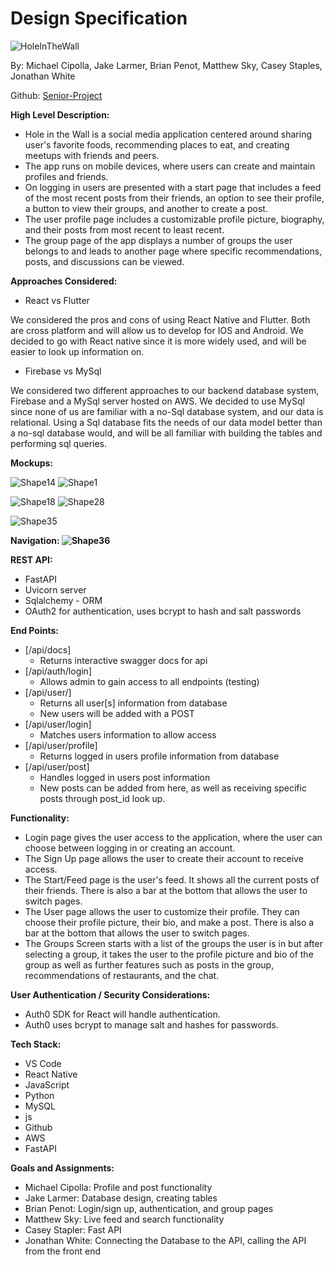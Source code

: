 # **Design Specification**
![HoleInTheWall](https://user-images.githubusercontent.com/74618860/221284439-b63626aa-b854-4b69-8ea4-b3e64b310cb3.png)

By: Michael Cipolla, Jake Larmer, Brian Penot, Matthew Sky, Casey Staples, Jonathan White

Github: [Senior-Project](https://github.com/cStaples95/senior-project)

**High Level Description:**

- Hole in the Wall is a social media application centered around sharing user's favorite foods, recommending places to eat, and creating meetups with friends and peers.
- The app runs on mobile devices, where users can create and maintain profiles and friends.
- On logging in users are presented with a start page that includes a feed of the most recent posts from their friends, an option to see their profile, a button to view their groups, and another to create a post.
- The user profile page includes a customizable profile picture, biography, and their posts from most recent to least recent.
- The group page of the app displays a number of groups the user belongs to and leads to another page where specific recommendations, posts, and discussions can be viewed.

**Approaches Considered:**

- React vs Flutter

We considered the pros and cons of using React Native and Flutter. Both are cross platform and will allow us to develop for IOS and Android. We decided to go with React native since it is more widely used, and will be easier to look up information on.

- Firebase vs MySql

We considered two different approaches to our backend database system, Firebase and a MySql server hosted on AWS. We decided to use MySql since none of us are familiar with a no-Sql database system, and our data is relational. Using a Sql database fits the needs of our data model better than a no-sql database would, and will be all familiar with building the tables and performing sql queries.

**Mockups:**

![Shape14](RackMultipart20230310-1-q3ftfc_html_a1d548372fe09ee6.gif) ![Shape1](RackMultipart20230310-1-q3ftfc_html_6a387b0c7d43b6cf.gif)

![Shape18](RackMultipart20230310-1-q3ftfc_html_74bb4af96e5d5ff2.gif) ![Shape28](RackMultipart20230310-1-q3ftfc_html_c2265d1372f671a4.gif)

![Shape35](RackMultipart20230310-1-q3ftfc_html_68bb861c2801aeb3.gif)

**Navigation: ![Shape36](RackMultipart20230310-1-q3ftfc_html_12f80e7d953111be.gif)**

**REST API:**

- FastAPI
- Uvicorn server
- Sqlalchemy - ORM
- OAuth2 for authentication, uses bcrypt to hash and salt passwords

**End Points:**

- [/api/docs]
  - Returns interactive swagger docs for api
- [/api/auth/login]
  - Allows admin to gain access to all endpoints (testing)
- [/api/user/]
  - Returns all user[s] information from database
  - New users will be added with a POST
- [/api/user/login]
  - Matches users information to allow access
- [/api/user/profile]
  - Returns logged in users profile information from database
- [/api/user/post]
  - Handles logged in users post information
  - New posts can be added from here, as well as receiving specific posts through post\_id look up.

**Functionality:**

- Login page gives the user access to the application, where the user can choose between logging in or creating an account.
- The Sign Up page allows the user to create their account to receive access.
- The Start/Feed page is the user's feed. It shows all the current posts of their friends. There is also a bar at the bottom that allows the user to switch pages.
- The User page allows the user to customize their profile. They can choose their profile picture, their bio, and make a post. There is also a bar at the bottom that allows the user to switch pages.
- The Groups Screen starts with a list of the groups the user is in but after selecting a group, it takes the user to the profile picture and bio of the group as well as further features such as posts in the group, recommendations of restaurants, and the chat.

**User Authentication / Security Considerations:**

- Auth0 SDK for React will handle authentication.
- Auth0 uses bcrypt to manage salt and hashes for passwords.

**Tech Stack:**

- VS Code
- React Native
- JavaScript
- Python
- MySQL
- js
- Github
- AWS
- FastAPI

**Goals and Assignments:**

- Michael Cipolla: Profile and post functionality
- Jake Larmer: Database design, creating tables
- Brian Penot: Login/sign up, authentication, and group pages
- Matthew Sky: Live feed and search functionality
- Casey Stapler: Fast API
- Jonathan White: Connecting the Database to the API, calling the API from the front end